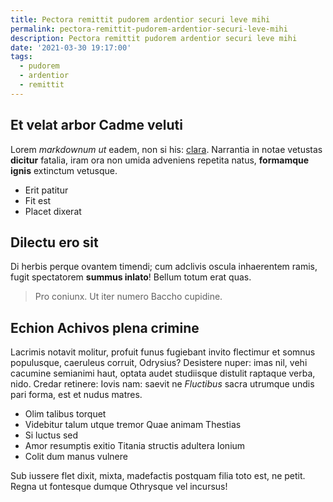 ```yaml
---
title: Pectora remittit pudorem ardentior securi leve mihi
permalink: pectora-remittit-pudorem-ardentior-securi-leve-mihi
description: Pectora remittit pudorem ardentior securi leve mihi
date: '2021-03-30 19:17:00'
tags: 
  - pudorem
  - ardentior
  - remittit
---
```


## Et velat arbor Cadme veluti

Lorem *markdownum ut* eadem, non si his:
[clara](http://labiqueuterque.io/omnipotensnobilitas). Narrantia in notae
vetustas **dicitur** fatalia, iram ora non umida adveniens repetita natus,
**formamque ignis** extinctum vetusque.

- Erit patitur
- Fit est
- Placet dixerat

## Dilectu ero sit

Di herbis perque ovantem timendi; cum adclivis oscula inhaerentem ramis, fugit
spectatorem **summus inlato**! Bellum totum erat quas.

> Pro coniunx. Ut iter numero Baccho cupidine.

## Echion Achivos plena crimine

Lacrimis notavit molitur, profuit funus fugiebant invito flectimur et somnus
populusque, caeruleus corruit, Odrysius? Desistere nuper: imas nil, vehi
cacumine semianimi haut, optata audet studiisque distulit raptaque verba, nido.
Credar retinere: Iovis nam: saevit ne *Fluctibus* sacra utrumque undis pari
forma, est et nudus matres.

- Olim talibus torquet
- Videbitur talum utque tremor Quae animam Thestias
- Si luctus sed
- Amor resumptis exitio Titania structis adultera Ionium
- Colit dum manus vulnere

Sub iussere flet dixit, mixta, madefactis postquam filia toto est, ne petit.
Regna ut fontesque dumque Othrysque vel incursus!